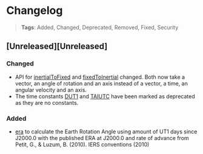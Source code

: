 
# Changelog

> **Tags**:
> Added, Changed, Deprecated, Removed, Fixed, Security

## [Unreleased][Unreleased]

### Changed
- API for [inertialToFixed](src/transformations/inertialToFixed.js#L4) and [fixedToInertial](src/transformations/inertialToFixed.js#L8) changed. Both now take a vector, an angle of rotation and an axis instead of a vector, a time, an angular velocity and an axis.
- The time constants [DUT1](src/constants/time.js#L17) and [TAIUTC](src/constants/time.js#L22) have been marked as deprecated as they are no constants.

### Added
- [era](src/functions/era.js#L7) to calculate the Earth Rotation Angle using amount of UT1 days since J2000.0 with the published ERA at J2000.0 and rate of advance from Petit, G., & Luzum, B. (2010). IERS conventions (2010)
